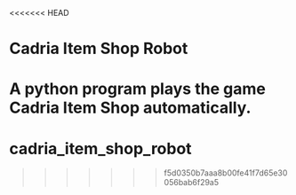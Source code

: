 <<<<<<< HEAD
# Cadria Item Shop Robot

A python program plays the game Cadria Item Shop automatically.
=======
# cadria_item_shop_robot
>>>>>>> f5d0350b7aaa8b00fe41f7d65e30056bab6f29a5
